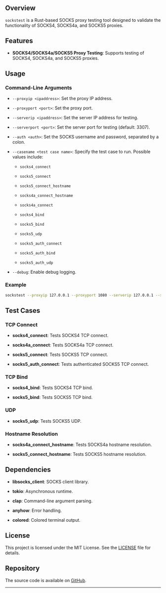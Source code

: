 ## Overview

`sockstest` is a Rust-based SOCKS proxy testing tool designed to validate the functionality of SOCKS4, SOCKS4a, and SOCKS5 proxies.

## Features

+   **SOCKS4/SOCKS4a/SOCKS5 Proxy Testing**: Supports testing of SOCKS4, SOCKS4a, and SOCKS5 proxies.
    
## Usage

### Command-Line Arguments

+   `--proxyip <ipaddress>`: Set the proxy IP address.
    
+   `--proxyport <port>`: Set the proxy port.
    
+   `--serverip <ipaddress>`: Set the server IP address for testing.
    
+   `--serverport <port>`: Set the server port for testing (default: 3307).
    
+   `--auth <auth>`: Set the SOCKS username and password, separated by a colon.
    
+   `--casename <test case name>`: Specify the test case to run. Possible values include:
    
    +   `socks4_connect`
        
    +   `socks5_connect`
        
    +   `socks5_connect_hostname`
        
    +   `socks4a_connect_hostname`
        
    +   `socks4a_connect`
        
    +   `socks4_bind`
        
    +   `socks5_bind`
        
    +   `socks5_udp`
        
    +   `socks5_auth_connect`
        
    +   `socks5_auth_bind`
        
    +   `socks5_auth_udp`
        
+   `--debug`: Enable debug logging.
    

### Example

```sh
sockstest --proxyip 127.0.0.1 --proxyport 1080 --serverip 127.0.0.1 --serverport 3307 --casename socks5_connect --debug
```

## Test Cases

### TCP Connect

+   **socks4_connect**: Tests SOCKS4 TCP connect.
    
+   **socks4a_connect**: Tests SOCKS4a TCP connect.
    
+   **socks5_connect**: Tests SOCKS5 TCP connect.
    
+   **socks5_auth_connect**: Tests authenticated SOCKS5 TCP connect.
    

### TCP Bind

+   **socks4_bind**: Tests SOCKS4 TCP bind.
    
+   **socks5_bind**: Tests SOCKS5 TCP bind.
    

### UDP

+   **socks5_udp**: Tests SOCKS5 UDP.
    

### Hostname Resolution

+   **socks4a_connect_hostname**: Tests SOCKS4a hostname resolution.
    
+   **socks5_connect_hostname**: Tests SOCKS5 hostname resolution.
    

## Dependencies

+   **libsocks_client**: SOCKS client library.
    
+   **tokio**: Asynchronous runtime.
    
+   **clap**: Command-line argument parsing.
    
+   **anyhow**: Error handling.
    
+   **colored**: Colored terminal output.
    

## License

This project is licensed under the MIT License. See the [LICENSE](https://github.com/sujiacong/sockstest/blob/main/LICENSE) file for details.

## Repository

The source code is available on [GitHub](https://github.com/sujiacong/sockstest).

* * *
